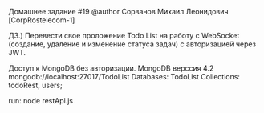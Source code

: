  Домашнее задание #19
 @author  Сорванов Михаил Леонидович [CorpRostelecom-1]
 
ДЗ.) Перевести свое проложение Todo List на работу с WebSocket (создание, удаление и изменение статуса задач) с авторизацией через JWT.

Доступ к MongoDB без авторизации. MongoDB верссия 4.2
mongodb://localhost:27017/TodoList
Databases: TodoList
Collections: todoRest, users;

run: 
node restApi.js 



